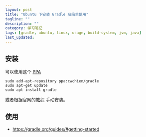 ```yaml
---
layout: post
title: "Ubuntu 下安装 Gradle 及简单使用"
tagline: ""
description: ""
category: 学习笔记
tags: [gradle, ubuntu, linux, usage, build-system, jvm, java]
last_updated:
---
```



## 安装
可以使用这个 [PPA](https://launchpad.net/~cwchien/+archive/ubuntu/gradle)

    sudo add-apt-repository ppa:cwchien/gradle
    sudo apt-get update
    sudo apt install gradle

或者根据官网的[教程](https://gradle.org/install/) 手动安装。

## 使用

- <https://gradle.org/guides/#getting-started>
